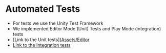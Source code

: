 # Automated Tests
- For tests we use the Unity Test Framework
- We implemented Editor Mode (Unit) Tests and Play Mode (integration) tests
- [Link to the Unit tests]([Assets/Editor](https://github.com/Team43CardGame/Game/tree/515e5dba37d6a957dcb9d27efe4466c78c9f92cc/Assets/Editor)
- [Link to the Integration tests](https://github.com/Team43CardGame/Game/tree/515e5dba37d6a957dcb9d27efe4466c78c9f92cc/Assets/Playmode)
